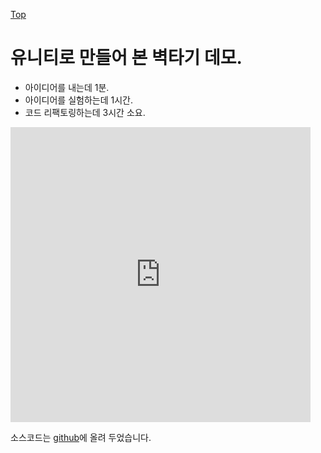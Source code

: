 [Top](index.md)

# 유니티로 만들어 본 벽타기 데모.

- 아이디어를 내는데 1분.
- 아이디어를 실험하는데 1시간.
- 코드 리팩토링하는데 3시간 소요.

<iframe allowfullscreen="" frameborder="0" height="472" src="http://www.youtube.com/embed/Mm7soEeDI-Q" width="480"></iframe>

소스코드는 [github](https://github.com/booiljoung/unitywallclimb)에 올려 두었습니다.


